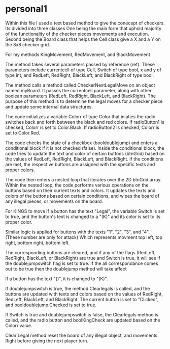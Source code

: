# personal1

Within this file I used a text based method to give the conecept of checkers. Its divided into three classes One being the main form that uphold majority of the functionality of the checker pieces movements and execution.
Second being the Board class that helps the Cell class give a X and a Y on the 8x8 checker grid. 

For my methods KingMovement, RedMovement, and BlackMovement

  The method takes several parameters passed by reference (ref). 
                  These parameters include currentcell of type Cell, Switch of type bool, x and y of type int, and RedLeft, RedRight, BlackLeft, and BlackRight of type bool.

  The method calls a method called CheckerNextLegalMove on an object named myBoard. It passes the currentcell parameter, along with other boolean parameters (RedLeft, RedRight, BlackLeft, and BlackRight). The purpose of this method is to determine the legal moves for a checker piece and update some internal data structures.

  The code initializes a variable Colorr of type Color that iniaties the radio switches back and forth between the black and red colors.
               If radioButton1 is checked, Colorr is set to Color.Black.
               If radioButton2 is checked, Colorr is set to Color.Red.

  The code checks the state of a checkbox (booldoublejump) and enters a conditional block if it is not checked (false).
          Inside the conditional block, the code tries to update the text and color of certain buttons (btnGrid) based on the values of RedLeft, RedRight, BlackLeft, and BlackRight. 
                  If the conditions are met, the respective buttons are assigned  with the specific texts and proper colors.

  The code then enters a nested loop that iterates over the 2D btnGrid array.
                Within the nested loop, the code performs various operations on the buttons based on their current texts and colors. It updates the texts and colors of the buttons based on certain conditions, and wipes the board of any illegal pieces, or movements on the board. 

  For KINGS to move 
      If a button has the text "Legal", the variable Switch is set to true, and the button's text is changed to a "(K)" and its color is set to its proper color.

  Similar logic is applied for buttons with the texts "1", "2", "3", and "4". (These number are only for attack) 
      Which represents movment top left, top right, bottom right, bottom left.

  The corresponding buttons are cleared, and if any of the flags (RedLeft, RedRight, BlackLeft, or BlackRight) are true and Switch is true, it will see if the doublejumpswitch flag is set to true.
      If the all correspondance comes out to be true then the doublejump method will take affect

  If a button has the text "()", it is changed to "(K)".

  If doublejumpswitch is true, the method Clearlegals is called, and the buttons are updated with texts and colors based on the values of RedRight, RedLeft, BlackLeft, and BlackRight. The current button is set to "Clicked", and booldoublejump.Checked is set to true.

  If Switch is true and doublejumpswitch is false, the Clearlegals method is called, and the radio button and boolKingCheck are updated based on the Colorr value.
 
 Clear Legal method reset the board of any illegal object, and movements. Right before giving the next player turn. 

